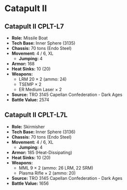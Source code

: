 # Catapult II
## Catapult II CPLT-L7
- **Role:** Missile Boat
- **Tech Base:** Inner Sphere (3135)
- **Chassis:** 70 tons (Endo Steel)
- **Movement:** 4 / 6, XL
  - **Jumping:** 4
- **Armor:** 168
- **Heat Sinks:** 10 (20)
- **Weapons:**
  - LRM 20 × 2 (ammo: 24)
  - TSEMP × 2
  - ER Medium Laser × 2
- **Source:** TRO 3145 Capellan Confederation - Dark Ages
- **Battle Value:** 2574

## Catapult II CPLT-L7L
- **Role:** Skirmisher
- **Tech Base:** Inner Sphere (3136)
- **Chassis:** 70 tons (Endo Steel)
- **Movement:** 4 / 6, XL
  - **Jumping:** 4
- **Armor:** 185 (Heat-Dissipating)
- **Heat Sinks:** 10 (20)
- **Weapons:**
  - MML 9 × 2 (ammo: 26 LRM, 22 SRM)
  - Plasma Rifle × 2 (ammo: 20)
- **Source:** TRO 3145 Capellan Confederation - Dark Ages
- **Battle Value:** 1656

